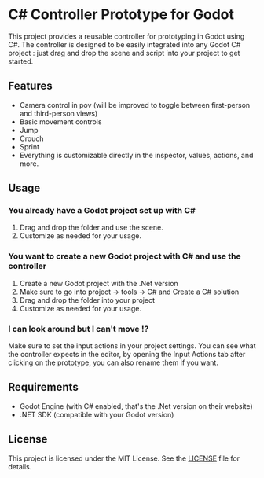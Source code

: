 # C# Controller Prototype for Godot

This project provides a reusable controller for prototyping in Godot using C#. The controller is designed to be easily integrated into any Godot C# project : just drag and drop the scene and script into your project to get started.

## Features

- Camera control in pov (will be improved to toggle between first-person and third-person views)
- Basic movement controls
- Jump
- Crouch
- Sprint
- Everything is customizable directly in the inspector, values, actions, and more.

## Usage

### You already have a Godot project set up with C#
1. Drag and drop the folder and use the scene.
2. Customize as needed for your usage.

### You want to create a new Godot project with C# and use the controller
1. Create a new Godot project with the .Net version
2. Make sure to go into project -> tools -> C# and Create a C# solution
3. Drag and drop the folder into your project
4. Customize as needed for your usage.

### I can look around but I can't move !?
Make sure to set the input actions in your project settings.
You can see what the controller expects in the editor, by opening the Input Actions tab after clicking on the prototype, you can also rename them if you want.

## Requirements
- Godot Engine (with C# enabled, that's the .Net version on their website)
- .NET SDK (compatible with your Godot version)

## License

This project is licensed under the MIT License. See the [LICENSE](LICENSE) file for details.
